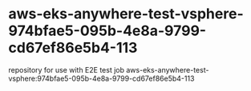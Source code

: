 # aws-eks-anywhere-test-vsphere-974bfae5-095b-4e8a-9799-cd67ef86e5b4-113
repository for use with E2E test job aws-eks-anywhere-test-vsphere:974bfae5-095b-4e8a-9799-cd67ef86e5b4-113
